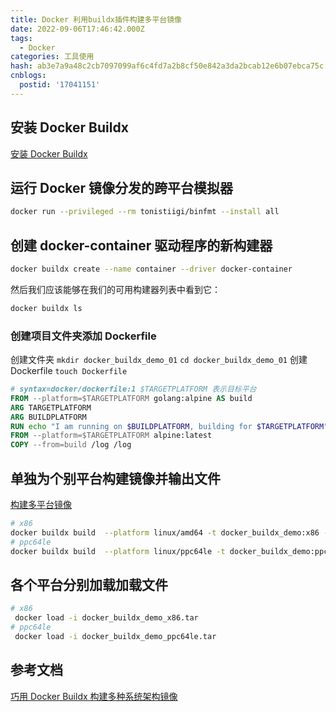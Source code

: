 ```yaml
---
title: Docker 利用buildx插件构建多平台镜像
date: 2022-09-06T17:46:42.000Z
tags:
  - Docker
categories: 工具使用
hash: ab3e7a9a48c2cb7097099af6c4fd7a2b8cf50e842a3da2bcab12e6b07ebca75c
cnblogs:
  postid: '17041151'
---
```



## 安装 Docker Buildx

[安装 Docker Buildx](https://docs.docker.com/build/buildx/install/)

## 运行 Docker 镜像分发的跨平台模拟器

```sh
docker run --privileged --rm tonistiigi/binfmt --install all
```

## 创建 docker-container 驱动程序的新构建器

```sh
docker buildx create --name container --driver docker-container
```

然后我们应该能够在我们的可用构建器列表中看到它：

```sh
docker buildx ls
```

### 创建项目文件夹添加 Dockerfile

创建文件夹  `mkdir docker_buildx_demo_01` `cd docker_buildx_demo_01`
创建 Dockerfile `touch Dockerfile`

```Dockerfile
# syntax=docker/dockerfile:1 $TARGETPLATFORM 表示目标平台
FROM --platform=$TARGETPLATFORM golang:alpine AS build
ARG TARGETPLATFORM
ARG BUILDPLATFORM
RUN echo "I am running on $BUILDPLATFORM, building for $TARGETPLATFORM" > /log
FROM --platform=$TARGETPLATFORM alpine:latest
COPY --from=build /log /log
```

## 单独为个别平台构建镜像并输出文件

[构建多平台镜像](https://docs.docker.com/build/buildx/multiplatform-images/)

```sh
# x86
docker buildx build  --platform linux/amd64 -t docker_buildx_demo:x86 -o type=docker,dest=./docker_buildx_demo_x86.tar  .
# ppc64le
docker buildx build  --platform linux/ppc64le -t docker_buildx_demo:ppc64le -o type=docker,dest=./docker_buildx_demo_ppc64le.tar  .

```

## 各个平台分别加载加载文件

```sh
# x86
 docker load -i docker_buildx_demo_x86.tar
# ppc64le
 docker load -i docker_buildx_demo_ppc64le.tar 
```

## 参考文档

[巧用 Docker Buildx 构建多种系统架构镜像](https://blog.csdn.net/easylife206/article/details/118004740)
